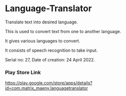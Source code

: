 # Language-Translator
Translate text into desired language.


This is used to convert text from one to another language.

It gives various languages to convert.

It consists of speech recognition to take input.

Serial no: 27, Date of creation: 24 April 2022.

### Play Store Link

https://play.google.com/store/apps/details?id=com.matrix_maeny.languagetranslator
                
